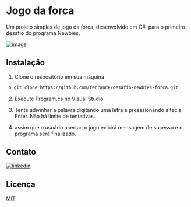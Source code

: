 
# Jogo da forca

Um projeto simples de jogo da forca, desenvolvido em C#, para o primeiro desafio do programa Newbies.

![image](https://user-images.githubusercontent.com/116698705/228047033-f13eb251-0eae-4e55-b4cc-8735ef1b2417.png)

## Instalação

1. Clone o respositório em sua máquina

```bash
 $ git clone https://github.com/ferrande/desafio-newbies-forca.git
```

2. Execute Program.cs no Visual Studio

3. Tente adivinhar a palavra digitando uma letra e presssionando a tecla Enter. Não há limite de tentativas.

4. assim que o usuário acertar, o jogo exibirá mensagem de sucesso e o programa será finalizado.

## Contato

[![linkedin](https://img.shields.io/badge/linkedin-0A66C2?style=for-the-badge&logo=linkedin&logoColor=white)](https://www.linkedin.com/in/ferrande/)


## Licença

[MIT](https://choosealicense.com/licenses/mit/)

